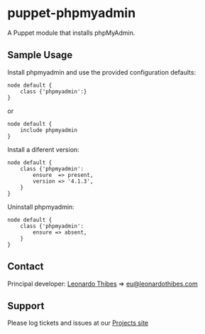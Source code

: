 puppet-phpmyadmin
=================

A Puppet module that installs phpMyAdmin.

## Sample Usage
Install phpmyadmin and use the provided configuration defaults:
```puppet
node default {
	class {'phpmyadmin':}
}
```
or
```puppet
node default {
	include phpmyadmin
}
```

Install a diferent version:
```puppet
node default {
	class {'phpmyadmin':
		ensure  => present,
		version => '4.1.3',
	}
}
```

Uninstall phpmyadmin:
```puppet
node default {
	class {'phpmyadmin':
		ensure => absent,
	}
}
```

Contact
-------

Principal developer:
	[Leonardo Thibes](http://leonardothibes.com) => [eu@leonardothibes.com](mailto:eu@leonardothibes.com)

Support
-------

Please log tickets and issues at our [Projects site](https://github.com/leonardothibes/puppet-phpmyadmin/issues)
